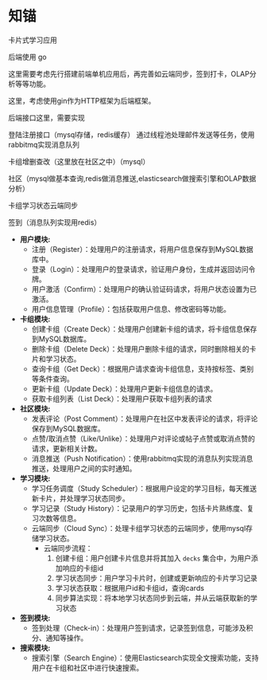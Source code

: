 # 知锚

卡片式学习应用

后端使用 go

这里需要考虑先行搭建前端单机应用后，再完善如云端同步，签到打卡，OLAP分析等等功能。

这里，考虑使用gin作为HTTP框架为后端框架。

后端接口这里，需要实现

登陆注册接口（mysql存储，redis缓存）
通过线程池处理邮件发送等任务，使用rabbitmq实现消息队列

卡组增删查改（这里放在社区之中）（mysql）

社区（mysql做基本查询,redis做消息推送,elasticsearch做搜索引擎和OLAP数据分析）

卡组学习状态云端同步

签到（消息队列实现用redis）

* **用户模块:**
  * 注册（Register）：处理用户的注册请求，将用户信息保存到MySQL数据库中。
  * 登录（Login）：处理用户的登录请求，验证用户身份，生成并返回访问令牌。
  * 用户激活（Confirm）：处理用户的确认验证码请求，将用户状态设置为已激活。
  * 用户信息管理（Profile）：包括获取用户信息、修改密码等功能。
* **卡组模块:**
  * 创建卡组（Create Deck）：处理用户创建新卡组的请求，将卡组信息保存到MySQL数据库。
  * 删除卡组（Delete Deck）：处理用户删除卡组的请求，同时删除相关的卡片和学习状态。
  * 查询卡组（Get Deck）：根据用户请求查询卡组信息，支持按标签、类别等条件查询。
  * 更新卡组（Update Deck）：处理用户更新卡组信息的请求。
  * 获取卡组列表（List Deck）：处理用户获取卡组列表的请求
* **社区模块:**
  * 发表评论（Post Comment）：处理用户在社区中发表评论的请求，将评论保存到MySQL数据库。
  * 点赞/取消点赞（Like/Unlike）：处理用户对评论或帖子点赞或取消点赞的请求，更新相关计数。
  * 消息推送（Push Notification）：使用rabbitmq实现的消息队列实现消息推送，处理用户之间的实时通知。
* **学习模块:**
  * 学习任务调度（Study Scheduler）：根据用户设定的学习目标，每天推送新卡片，并处理学习状态同步。
  * 学习记录（Study History）：记录用户的学习历史，包括卡片熟练度、复习次数等信息。
  * 云端同步（Cloud Sync）：处理卡组学习状态的云端同步，使用mysql存储学习状态。
    * 云端同步流程：
      1. 创建卡组：用户创建卡片信息并将其加入 `decks` 集合中，为用户添加响应的卡组id
      2. 学习状态同步：用户学习卡片时，创建或更新响应的卡片学习记录
      3. 学习状态获取：根据用户id和卡组id，查询cards
      4. 同步算法实现：将本地学习状态同步到云端，并从云端获取新的学习状态
* **签到模块:**
  * 签到处理（Check-in）：处理用户签到请求，记录签到信息，可能涉及积分、通知等操作。
* **搜索模块:**
  * 搜索引擎（Search Engine）：使用Elasticsearch实现全文搜索功能，支持用户在卡组和社区中进行快速搜索。
